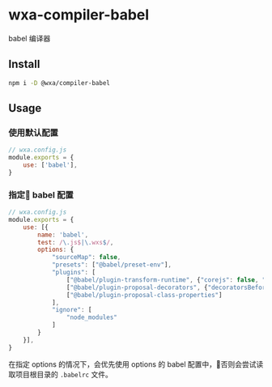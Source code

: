# wxa-compiler-babel
babel 编译器

## Install 
``` sh
npm i -D @wxa/compiler-babel
```

## Usage

### 使用默认配置

```javascript
// wxa.config.js
module.exports = {
    use: ['babel'],
}
```

### 指定 babel 配置

```javascript
// wxa.config.js
module.exports = {
    use: [{
        name: 'babel',
        test: /\.js$|\.wxs$/,
        options: {
            "sourceMap": false,
            "presets": ["@babel/preset-env"],
            "plugins": [
                ["@babel/plugin-transform-runtime", {"corejs": false, "version": "7.1.2"}],
                ["@babel/plugin-proposal-decorators", {"decoratorsBeforeExport": true}],
                ["@babel/plugin-proposal-class-properties"]
            ],
            "ignore": [
                "node_modules"
            ]
        }
    }],
}
```

在指定 options 的情况下，会优先使用 options 的 babel 配置中，否则会尝试读取项目根目录的 `.babelrc` 文件。
